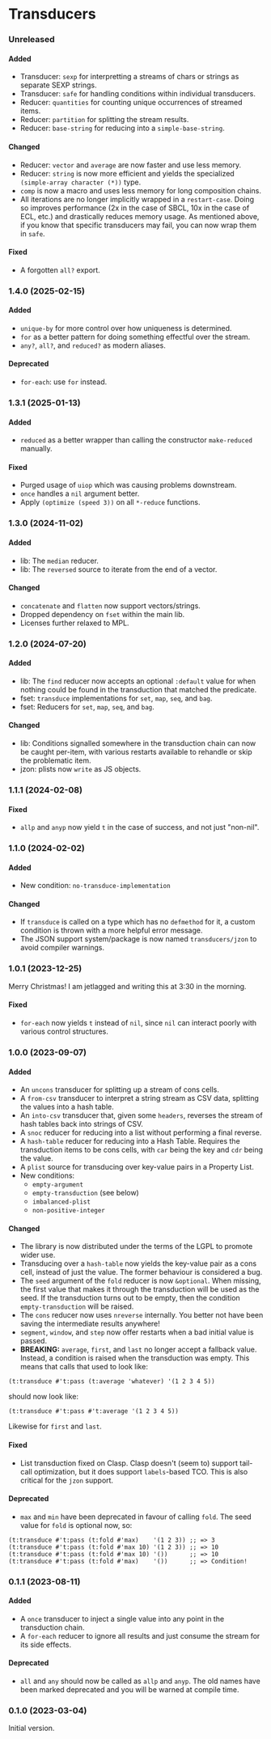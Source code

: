 # Transducers

### Unreleased

#### Added

- Transducer: `sexp` for interpretting a streams of chars or strings as separate
  SEXP strings.
- Transducer: `safe` for handling conditions within individual transducers. 
- Reducer: `quantities` for counting unique occurrences of streamed items.
- Reducer: `partition` for splitting the stream results.
- Reducer: `base-string` for reducing into a `simple-base-string`.

#### Changed

- Reducer: `vector` and `average` are now faster and use less memory.
- Reducer: `string` is now more efficient and yields the specialized
  `(simple-array character (*))` type.
- `comp` is now a macro and uses less memory for long composition chains.
- All iterations are no longer implicitly wrapped in a `restart-case`. Doing so
  improves performance (2x in the case of SBCL, 10x in the case of ECL, etc.)
  and drastically reduces memory usage. As mentioned above, if you know that
  specific transducers may fail, you can now wrap them in `safe`.

#### Fixed

- A forgotten `all?` export.

### 1.4.0 (2025-02-15)

#### Added

- `unique-by` for more control over how uniqueness is determined.
- `for` as a better pattern for doing something effectful over the stream.
- `any?`, `all?`, and `reduced?` as modern aliases.

#### Deprecated

- `for-each`: use `for` instead.

### 1.3.1 (2025-01-13)

#### Added

- `reduced` as a better wrapper than calling the constructor `make-reduced` manually.

#### Fixed

- Purged usage of `uiop` which was causing problems downstream.
- `once` handles a `nil` argument better.
- Apply `(optimize (speed 3))` on all `*-reduce` functions.

### 1.3.0 (2024-11-02)

#### Added

- lib: The `median` reducer.
- lib: The `reversed` source to iterate from the end of a vector.

#### Changed

- `concatenate` and `flatten` now support vectors/strings.
- Dropped dependency on `fset` within the main lib.
- Licenses further relaxed to MPL.

### 1.2.0 (2024-07-20)

#### Added

- lib: The `find` reducer now accepts an optional `:default` value for when
  nothing could be found in the transduction that matched the predicate.
- fset: `transduce` implementations for `set`, `map`, `seq`, and `bag`.
- fset: Reducers for `set`, `map`, `seq`, and `bag`.

#### Changed

- lib: Conditions signalled somewhere in the transduction chain can now be
  caught per-item, with various restarts available to rehandle or skip the
  problematic item.
- jzon: plists now `write` as JS objects.

### 1.1.1 (2024-02-08)

#### Fixed

- `allp` and `anyp` now yield `t` in the case of success, and not just "non-nil".

### 1.1.0 (2024-02-02)

#### Added

- New condition: `no-transduce-implementation`

#### Changed

- If `transduce` is called on a type which has no `defmethod` for it, a custom
  condition is thrown with a more helpful error message.
- The JSON support system/package is now named `transducers/jzon` to avoid
  compiler warnings.

### 1.0.1 (2023-12-25)

Merry Christmas! I am jetlagged and writing this at 3:30 in the morning.

#### Fixed

- `for-each` now yields `t` instead of `nil`, since `nil` can interact poorly
  with various control structures.

### 1.0.0 (2023-09-07)

#### Added

- An `uncons` transducer for splitting up a stream of cons cells.
- A `from-csv` transducer to interpret a string stream as CSV data, splitting
  the values into a hash table.
- An `into-csv` transducer that, given some `headers`, reverses the stream of
  hash tables back into strings of CSV.
- A `snoc` reducer for reducing into a list without performing a final reverse.
- A `hash-table` reducer for reducing into a Hash Table. Requires the
  transduction items to be cons cells, with `car` being the key and `cdr` being
  the value.
- A `plist` source for transducing over key-value pairs in a Property List.
- New conditions:
  - `empty-argument`
  - `empty-transduction` (see below)
  - `imbalanced-plist`
  - `non-positive-integer`

#### Changed

- The library is now distributed under the terms of the LGPL to promote wider use.
- Transducing over a `hash-table` now yields the key-value pair as a cons cell,
  instead of just the value. The former behaviour is considered a bug.
- The `seed` argument of the `fold` reducer is now `&optional`. When missing,
  the first value that makes it through the transduction will be used as the
  seed. If the transduction turns out to be empty, then the condition
  `empty-transduction` will be raised.
- The `cons` reducer now uses `nreverse` internally. You better not have been
  saving the intermediate results anywhere!
- `segment`, `window`, and `step` now offer restarts when a bad initial value is
  passed.
- **BREAKING:** `average`, `first`, and `last` no longer accept a fallback
  value. Instead, a condition is raised when the transduction was empty. This
  means that calls that used to look like:

```common-lisp
(t:transduce #'t:pass (t:average 'whatever) '(1 2 3 4 5))
```

should now look like:

```common-lisp
(t:transduce #'t:pass #'t:average '(1 2 3 4 5))
```

Likewise for `first` and `last`.

#### Fixed

- List transduction fixed on Clasp. Clasp doesn't (seem to) support tail-call
  optimization, but it does support `labels`-based TCO. This is also critical
  for the `jzon` support.

#### Deprecated

- `max` and `min` have been deprecated in favour of calling `fold`. The seed
  value for `fold` is optional now, so:

```common-lisp
(t:transduce #'t:pass (t:fold #'max)    '(1 2 3)) ;; => 3
(t:transduce #'t:pass (t:fold #'max 10) '(1 2 3)) ;; => 10
(t:transduce #'t:pass (t:fold #'max 10) '())      ;; => 10
(t:transduce #'t:pass (t:fold #'max)    '())      ;; => Condition!
```

### 0.1.1 (2023-08-11)

#### Added

- A `once` transducer to inject a single value into any point in the
  transduction chain.
- A `for-each` reducer to ignore all results and just consume the stream for its
  side effects.

#### Deprecated

- `all` and `any` should now be called as `allp` and `anyp`. The old names have
  been marked deprecated and you will be warned at compile time.

### 0.1.0 (2023-03-04)

Initial version.

